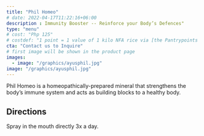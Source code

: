 ```yaml
---
title: "Phil Homeo"
# date: 2022-04-17T11:22:16+06:00
description : Immunity Booster -- Reinforce your Body’s Defences"
type: "menu"
# cost: "Php 125"
# costdef: "1 point = 1 value of 1 kilo NFA rice via [the Pantrypoints system](https://pantrypoints.com)"
cta: "Contact us to Inquire"
# first image will be shown in the product page
images:
  - image: "/graphics/ayusphil.jpg"
image: "/graphics/ayusphil.jpg"
---
```




Phil Homeo is a homeopathically-prepared mineral that strengthens the body’s immune system and acts as building blocks to a healthy body.

## Directions

Spray in the mouth directly 3x a day.



